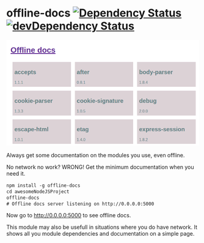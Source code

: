 # offline-docs [![Dependency Status](http://img.shields.io/david/vvo/offline-docs.svg?style=flat-square)](https://david-dm.org/vvo/offline-docs) [![devDependency Status](http://img.shields.io/david/dev/vvo/offline-docs.svg?style=flat-square)](https://david-dm.org/vvo/offline-docs#info=devDependencies)

![screenshot](screenshot.png)

Always get some documentation on the modules you use, even offline.

No network no work? WRONG! Get the minimum documentation when you need it.

```shell
npm install -g offline-docs
cd awesomeNodeJSProject
offline-docs
# Offline docs server listening on http://0.0.0.0:5000
```

Now go to http://0.0.0.0:5000 to see offline docs.

This module may also be usefull in situations where you do have network. It shows all you module dependencies and documentation on a simple page.
